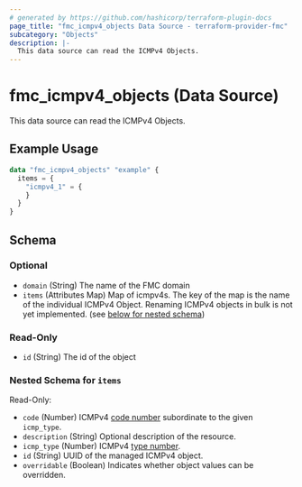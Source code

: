 ```yaml
---
# generated by https://github.com/hashicorp/terraform-plugin-docs
page_title: "fmc_icmpv4_objects Data Source - terraform-provider-fmc"
subcategory: "Objects"
description: |-
  This data source can read the ICMPv4 Objects.
---
```


# fmc_icmpv4_objects (Data Source)

This data source can read the ICMPv4 Objects.

## Example Usage

```terraform
data "fmc_icmpv4_objects" "example" {
  items = {
    "icmpv4_1" = {
    }
  }
}
```

<!-- schema generated by tfplugindocs -->
## Schema

### Optional

- `domain` (String) The name of the FMC domain
- `items` (Attributes Map) Map of icmpv4s. The key of the map is the name of the individual ICMPv4 Object. Renaming ICMPv4 objects in bulk is not yet implemented. (see [below for nested schema](#nestedatt--items))

### Read-Only

- `id` (String) The id of the object

<a id="nestedatt--items"></a>
### Nested Schema for `items`

Read-Only:

- `code` (Number) ICMPv4 [code number](https://www.iana.org/assignments/icmp-parameters/icmp-parameters.xhtml) subordinate to the given `icmp_type`.
- `description` (String) Optional description of the resource.
- `icmp_type` (Number) ICMPv4 [type number](https://www.iana.org/assignments/icmp-parameters/icmp-parameters.xhtml).
- `id` (String) UUID of the managed ICMPv4 object.
- `overridable` (Boolean) Indicates whether object values can be overridden.
